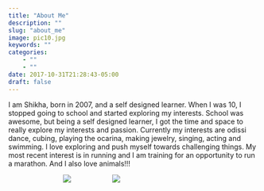 ```yaml
---
title: "About Me"
description: ""
slug: "about_me"
image: pic10.jpg
keywords: ""
categories:
    - ""
    - ""
date: 2017-10-31T21:28:43-05:00
draft: false
---
```

I am Shikha, born in 2007, and a self designed learner. When I was 10, I stopped going to school and started exploring my interests. School was awesome, but being a self designed learner, I got the time and space to really explore my interests and passion. Currently my interests are odissi dance, cubing, playing the ocarina, making jewelry, singing, acting and swimming.
I love exploring and push myself towards challenging things.
My most recent interest is in running and I am training for an opportunity to run a marathon. And I also love animals!!!

&nbsp; &nbsp; &nbsp; &nbsp; &nbsp; &nbsp; &nbsp; &nbsp; &nbsp; &nbsp; &nbsp; &nbsp; &nbsp; &nbsp; <img src="/img/nn.jpeg" atl="whatever"> &nbsp; &nbsp; &nbsp; &nbsp; &nbsp; &nbsp; &nbsp; &nbsp; &nbsp; &nbsp; <img src="/img/oo.jpeg" atl="whatever">
